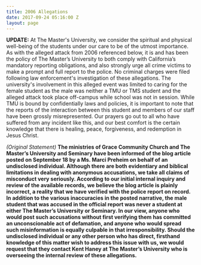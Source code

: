 ```yaml
---
title: 2006 Allegations
date: 2017-09-24 05:16:00 Z
layout: page
---
```


**UPDATE:**  At The Master's University, we consider the spiritual and physical well-being of the students under our care to be of the utmost importance. As with the alleged attack from 2006 referenced below, it is and has been the policy of The Master’s University to both comply with California’s mandatory reporting obligations, and also strongly urge all crime victims to make a prompt and full report to the police. No criminal charges were filed following law enforcement's investigation of these allegations. The university's involvement in this alleged event was limited to caring for the female student as the male was neither a TMU or TMS student and the alleged attack took place off-campus while school was not in session. While TMU is bound by confidentially laws and policies, it is important to note that the reports of the interaction between this student and members of our staff have been grossly misrepresented.  Our prayers go out to all who have suffered from any incident like this, and our best comfort is the certain knowledge that there is healing, peace, forgiveness, and redemption in Jesus Christ.

*(Original Statement)*
**The ministries of Grace Community Church and The Master’s University and Seminary have been informed of the blog article posted on September 18 by a Ms. Marci Preheim on behalf of an undisclosed individual. Although there are both evidentiary and biblical limitations in dealing with anonymous accusations, we take all claims of misconduct very seriously. According to our initial internal inquiry and review of the available records, we believe the blog article is plainly incorrect, a reality that we have verified with the police report on record. In addition to the various inaccuracies in the posted narrative, the male student that was accused in the official report was never a student at either The Master’s University or Seminary. In our view, anyone who would post such accusations without first verifying them has committed an unconscionable act of defamation, and anyone who would spread such misinformation is equally culpable in that irresponsibility. Should the undisclosed individual or any other person who has direct, firsthand knowledge of this matter wish to address this issue with us, we would request that they contact Kent Haney at The Master’s University who is overseeing the internal review of these allegations.**